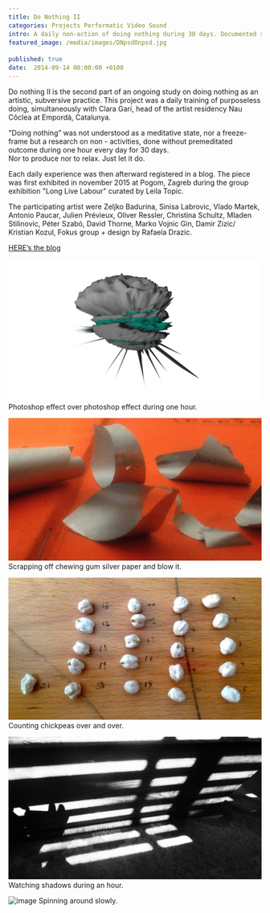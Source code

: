 ```yaml
---
title: Do Nothing II
categories: Projects Performatic Video Sound
intro: A daily non-action of doing nothing during 30 days. Documented simultanously with Clara Garí in a online diary.
featured_image: /media/images/DNpsdOnpsd.jpg

published: true
date:  2014-09-14 00:00:00 +0100
---
```



Do nothing II is the second part of an ongoing study on doing nothing as an artistic, subversive practice.
This project was a daily training of purposeless doing, simultaneously with Clara Garí, head of the artist residency Nau Côclea at Empordá, Catalunya.

"Doing nothing” was not understood as a meditative state, nor a freeze-frame but a research on non - activities, done without premeditated outcome during one hour every day for 30 days.   
Nor to produce nor to relax. Just let it do.

Each daily experience was then afterward registered in a blog.
The piece was first exhibited in november 2015 at Pogom, Zagreb during the group exhibition "Long Live Labour" curated by Leila Topic.

The participating artist were Zeljko Badurina, Sinisa Labrovic, Vlado Martek, Antonio Paucar, Julien Prévieux, Oliver Ressler, Christina Schultz, Mladen Stilinovic, Péter Szabó, David Thorne, Marko Vojnic Gin, Damir Zizic/ Kristian Kozul, Fokus group + design by Rafaela Drazic.

[HERE’s the blog](http://donothingtwo.tumblr.com/)

![image](/media/images/DNpsdOnpsd.jpg)
Photoshop effect over photoshop effect during one hour.

![image](/media/images/DNchewinggum.jpg)
Scrapping off chewing gum silver paper and blow it.

![image](/media/images/DNchickpeas.jpg)
Counting chickpeas over and over.

![image](/media/images/DNshadows.jpg)
Watching shadows during an hour.

![image](/media/images/DNspinning.jpg)
Spinning around slowly.
